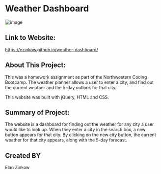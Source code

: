 # Weather Dashboard

![image](https://user-images.githubusercontent.com/71417500/98013147-94f56000-1dbf-11eb-9ff7-452114e4e3d6.png)

## Link to Website:

https://ezinkow.github.io/weather-dashboard/

## About This Project:

This was a homework assignment as part of the Northwestern Coding Bootcamp. The weather planner allows a user to enter a city, and find out the current weather and the 5-day outlook for that city.

This website was built with jQuery, HTML and CSS.

## Summary of Project:

The website is a dashboard for finding out the weather for any city a user would like to look up. When they enter a city in the search box, a new button appears for that city. By clicking on the new city button, the current weather for that city appears, along with the 5-day forecast.

## Created BY

Elan Zinkow
